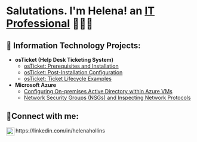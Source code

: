 ###
<h1>Salutations. I'm Helena! an <a href="https://linkedin.com/in/helenahollins/">IT Professional</a> 👩🏽‍💻

<h2> 💾 Information Technology Projects:</h2>

- <b>osTicket (Help Desk Ticketing System)</b>
  - [osTicket: Prerequisites and Installation](https://github.com/HelenaHollins/osticket-prereqs)
  - [osTicket: Post-Installation Configuration](https://github.com/HelenaHollins/post-install-config)
  - [osTicket: Ticket Lifecycle Examples](https://github.com/HelenaHollins/ticket-lifecycle)
- <b>Microsoft Azure</b>
  - [Configuring On-premises Active Directory within Azure VMs](https://github.com/HelenaHollins/configure-ad)
  - [Network Security Groups (NSGs) and Inspecting Network Protocols](https://github.com/HelenaHollins/azure-network-protocols)

<h2>🤳Connect with me:</h2>

<img align="left" alt="Josh | LinkedIn" width="22px" src="https://cdn.jsdelivr.net/npm/simple-icons@v3/icons/linkedin.svg" />
https://linkedin.com/in/helenahollins
<!--
**HelenaHollins/HelenaHollins** is a ✨ _special_ ✨ repository because its `README.md` (this file) appears on your GitHub profile.

Here are some ideas to get you started:

- 🔭 I’m currently working on ...
- 🌱 I’m currently learning ...
- 👯 I’m looking to collaborate on ...
- 🤔 I’m looking for help with ...
- 💬 Ask me about ...
- 📫 How to reach me: ...
- 😄 Pronouns: ...
- ⚡ Fun fact: ...
-->
